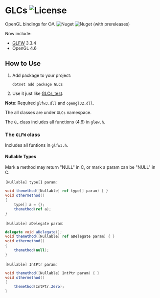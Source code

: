 # GLCs ![License](https://img.shields.io/github/license/Over-Run/GLCs)

OpenGL bindings for C#. ![Nuget](https://img.shields.io/nuget/v/GLCs) ![Nuget (with prereleases)](https://img.shields.io/nuget/vpre/GLCs)

Now include:
- [GLFW](https://www.glfw.org/) 3.3.4
- OpenGL 4.6

## How to Use

1. Add package to your project:
   ```
   dotnet add package GLCs
   ```
2. Use it just like [GLCs_test](GLCs_test).

**Note**: Required `glfw3.dll` and `opengl32.dll`.

The all classes are under `GLCs` namespace.

The `GL` class includes all functions (4.6) in `glew.h`.

### The `GLFW` class

Includes all funtions in `glfw3.h`.

#### Nullable Types

Mark a method may return "NULL" in C, or mark a param can be "NULL" in C.

`[Nullable] type[] param`:

```c#
void themethod([Nullable] ref type[] param) { }
void othermethod()
{
    type[] a = {};
    themethod(ref a);
}
```

`[Nullable] aDelegate param`:

```c#
delegate void aDelegate();
void themethod([Nullable] ref aDelegate param) { }
void othermethod()
{
    themethod(null);
}
```

`[Nullable] IntPtr param`:

```c#
void themethod([Nullable] IntPtr param) { }
void othermethod()
{
    themethod(IntPtr.Zero);
}
```
